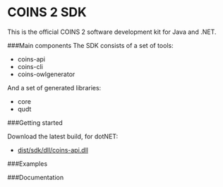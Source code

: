 # COINS 2 SDK
This is the official COINS 2 software development kit for Java and .NET.

###Main components
The SDK consists of a set of tools:
* coins-api
* coins-cli
* coins-owlgenerator

And a set of generated libraries:
* core
* qudt

###Getting started

Download the latest build, for dotNET:
* [dist/sdk/dll/coins-api.dll](/dist/sdk/dll/coins-api.dll?raw=true)

###Examples

###Documentation
```java

```

